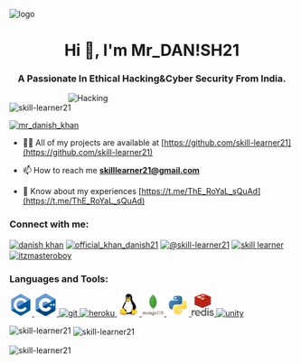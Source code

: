  ![logo](https://github.com/skill-learner21/skill-learner21/blob/main/Screenshot_2023_1006_153602.png)
<h1 align="center">Hi 👋, I'm Mr_DAN!SH21</h1>
<h3 align="center">A Passionate In Ethical Hacking&Cyber Security From India.</h3>

<img align="right" alt="Hacking" width="400" src="https://images.squarespace-cdn.com/content/v1/5769fc401b631bab1addb2ab/1541580611624-TE64QGKRJG8SWAIUS7NS/coding-freak.gif">

<p align="left"> <img src="https://komarev.com/ghpvc/?username=skill-learner21&label=Profile%20views&color=0e75b6&style=flat" alt="skill-learner21" /> </p>

<p align="left"> <a href="https://twitter.com/mr_danish_khan" target="blank"><img src="https://img.shields.io/twitter/follow/mr_danish_khan?logo=twitter&style=for-the-badge" alt="mr_danish_khan" /></a> </p>

- 👨‍💻 All of my projects are available at [https://github.com/skill-learner21](https://github.com/skill-learner21)

- 📫 How to reach me **skilllearner21@gmail.com**

- 📄 Know about my experiences [https://t.me/ThE_RoYaL_sQuAd](https://t.me/ThE_RoYaL_sQuAd)

<h3 align="left">Connect with me:</h3>
<p align="left">
<a href="https://fb.com/danish khan" target="blank"><img align="center" src="https://raw.githubusercontent.com/rahuldkjain/github-profile-readme-generator/master/src/images/icons/Social/facebook.svg" alt="danish khan" height="30" width="40" /></a>
<a href="https://instagram.com/official_khan_danish21" target="blank"><img align="center" src="https://raw.githubusercontent.com/rahuldkjain/github-profile-readme-generator/master/src/images/icons/Social/instagram.svg" alt="official_khan_danish21" height="30" width="40" /></a>
<a href="https://medium.com/@skill-learner21" target="blank"><img align="center" src="https://raw.githubusercontent.com/rahuldkjain/github-profile-readme-generator/master/src/images/icons/Social/medium.svg" alt="@skill-learner21" height="30" width="40" /></a>
<a href="https://www.youtube.com/c/skill learner" target="blank"><img align="center" src="https://raw.githubusercontent.com/rahuldkjain/github-profile-readme-generator/master/src/images/icons/Social/youtube.svg" alt="skill learner" height="30" width="40" /></a>
<a href="https://www.hackerrank.com/itzmasteroboy" target="blank"><img align="center" src="https://raw.githubusercontent.com/rahuldkjain/github-profile-readme-generator/master/src/images/icons/Social/hackerrank.svg" alt="itzmasteroboy" height="30" width="40" /></a>
</p>

<h3 align="left">Languages and Tools:</h3>
<p align="left"> <a href="https://www.cprogramming.com/" target="_blank" rel="noreferrer"> <img src="https://raw.githubusercontent.com/devicons/devicon/master/icons/c/c-original.svg" alt="c" width="40" height="40"/> </a> <a href="https://www.w3schools.com/cpp/" target="_blank" rel="noreferrer"> <img src="https://raw.githubusercontent.com/devicons/devicon/master/icons/cplusplus/cplusplus-original.svg" alt="cplusplus" width="40" height="40"/> </a> <a href="https://git-scm.com/" target="_blank" rel="noreferrer"> <img src="https://www.vectorlogo.zone/logos/git-scm/git-scm-icon.svg" alt="git" width="40" height="40"/> </a> <a href="https://heroku.com" target="_blank" rel="noreferrer"> <img src="https://www.vectorlogo.zone/logos/heroku/heroku-icon.svg" alt="heroku" width="40" height="40"/> </a> <a href="https://www.linux.org/" target="_blank" rel="noreferrer"> <img src="https://raw.githubusercontent.com/devicons/devicon/master/icons/linux/linux-original.svg" alt="linux" width="40" height="40"/> </a> <a href="https://www.mongodb.com/" target="_blank" rel="noreferrer"> <img src="https://raw.githubusercontent.com/devicons/devicon/master/icons/mongodb/mongodb-original-wordmark.svg" alt="mongodb" width="40" height="40"/> </a> <a href="https://www.python.org" target="_blank" rel="noreferrer"> <img src="https://raw.githubusercontent.com/devicons/devicon/master/icons/python/python-original.svg" alt="python" width="40" height="40"/> </a> <a href="https://redis.io" target="_blank" rel="noreferrer"> <img src="https://raw.githubusercontent.com/devicons/devicon/master/icons/redis/redis-original-wordmark.svg" alt="redis" width="40" height="40"/> </a> <a href="https://unity.com/" target="_blank" rel="noreferrer"> <img src="https://www.vectorlogo.zone/logos/unity3d/unity3d-icon.svg" alt="unity" width="40" height="40"/> </a> </p>

<p><img align="left" src="https://github-readme-stats.vercel.app/api/top-langs?username=skill-learner21&show_icons=true&locale=en&layout=compact" alt="skill-learner21" /></p>

<p>&nbsp;<img align="center" src="https://github-readme-stats.vercel.app/api?username=skill-learner21&show_icons=true&locale=en" alt="skill-learner21" /></p>

<p><img align="center" src="https://github-readme-streak-stats.herokuapp.com/?user=skill-learner21&" alt="skill-learner21" /></p>


